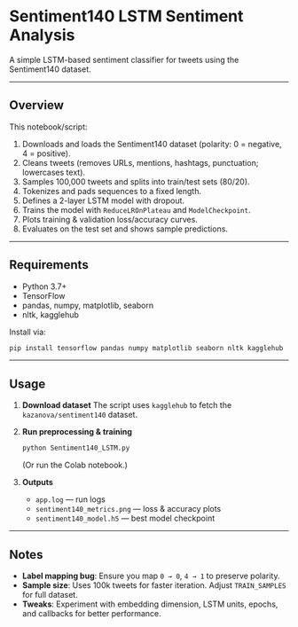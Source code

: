 # Sentiment140 LSTM Sentiment Analysis

A simple LSTM-based sentiment classifier for tweets using the Sentiment140 dataset.

---

## Overview

This notebook/script:

1. Downloads and loads the Sentiment140 dataset (polarity: 0 = negative, 4 = positive).
2. Cleans tweets (removes URLs, mentions, hashtags, punctuation; lowercases text).
3. Samples 100,000 tweets and splits into train/test sets (80/20).
4. Tokenizes and pads sequences to a fixed length.
5. Defines a 2-layer LSTM model with dropout.
6. Trains the model with `ReduceLROnPlateau` and `ModelCheckpoint`.
7. Plots training & validation loss/accuracy curves.
8. Evaluates on the test set and shows sample predictions.

---

## Requirements

* Python 3.7+
* TensorFlow
* pandas, numpy, matplotlib, seaborn
* nltk, kagglehub

Install via:

```bash
pip install tensorflow pandas numpy matplotlib seaborn nltk kagglehub
```

---

## Usage

1. **Download dataset**
   The script uses `kagglehub` to fetch the `kazanova/sentiment140` dataset.

2. **Run preprocessing & training**

   ```bash
   python Sentiment140_LSTM.py
   ```

   (Or run the Colab notebook.)

3. **Outputs**

   * `app.log` — run logs
   * `sentiment140_metrics.png` — loss & accuracy plots
   * `sentiment140_model.h5` — best model checkpoint

---

## Notes

* **Label mapping bug**: Ensure you map `0 → 0`, `4 → 1` to preserve polarity.
* **Sample size**: Uses 100k tweets for faster iteration. Adjust `TRAIN_SAMPLES` for full dataset.
* **Tweaks**: Experiment with embedding dimension, LSTM units, epochs, and callbacks for better performance.
